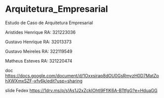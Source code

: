 # Arquitetura_Empresarial
Estudo de Caso de Arquitetura Empresarial

Aristides Henrique RA: 321223036

Gustavo Henrique RA: 32013373

Gustavo Meireles RA: 322119549

Matheus Esteves RA: 321220474

doc https://docs.google.com/document/d/1Oxxsirap8dOU0GsRmyzH0D7MatZphXWXmxSZF-xfv6k/edit?usp=sharing

slide Fedex https://1drv.ms/p/s!As1J2xZckIOhtl9FflK6A-BTtfgG?e=HduaGG

